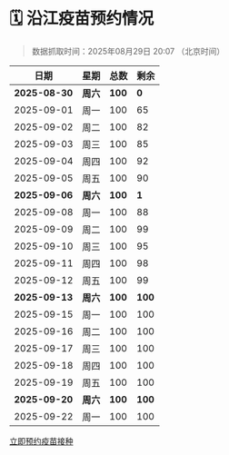 # 🗓️ 沿江疫苗预约情况

> 数据抓取时间：2025年08月29日 20:07 （北京时间）

| 日期 | 星期 | 总数 | 剩余 |
|------|------|------|------|
| **2025-08-30** | **周六** | **100** | **0** |
| 2025-09-01 | 周一 | 100 | 65 |
| 2025-09-02 | 周二 | 100 | 82 |
| 2025-09-03 | 周三 | 100 | 85 |
| 2025-09-04 | 周四 | 100 | 92 |
| 2025-09-05 | 周五 | 100 | 90 |
| **2025-09-06** | **周六** | **100** | **1** |
| 2025-09-08 | 周一 | 100 | 88 |
| 2025-09-09 | 周二 | 100 | 99 |
| 2025-09-10 | 周三 | 100 | 95 |
| 2025-09-11 | 周四 | 100 | 98 |
| 2025-09-12 | 周五 | 100 | 99 |
| **2025-09-13** | **周六** | **100** | **100** |
| 2025-09-15 | 周一 | 100 | 100 |
| 2025-09-16 | 周二 | 100 | 100 |
| 2025-09-17 | 周三 | 100 | 100 |
| 2025-09-18 | 周四 | 100 | 100 |
| 2025-09-19 | 周五 | 100 | 100 |
| **2025-09-20** | **周六** | **100** | **100** |
| 2025-09-22 | 周一 | 100 | 100 |


<div class="button-container">
<a class="btn" href="http://yfzweb.ishequ.net/#/login" target="_blank">立即预约疫苗接种</a>
</div>
